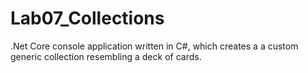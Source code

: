 # Lab07_Collections
.Net Core console application written in C#, which creates a a custom generic collection resembling a deck of cards.
